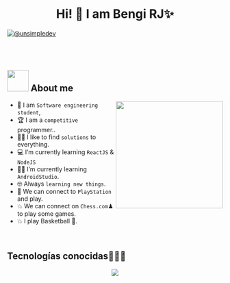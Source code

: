 <h1 align="center">Hi! 👋 I am Bengi RJ✨ </h1> 

<p align="left">
<a href = "bengie.rodriguez30@gmail.com" target="blank"><img align="center" src="https://img.shields.io/badge/Gmail-D14836?style=for-the-badge&logo=gmail&logoColor=white" alt="@unsimpledev"  /></a>
  </p>
<br>
<br>

	
## <picture><img src = "https://github.com/7oSkaaa/7oSkaaa/blob/main/Images/about_me.gif?raw=true" width = 50px></picture> About me

<picture> <img align="right" src="https://github.com/7oSkaaa/7oSkaaa/blob/main/Images/Right_Side.gif?raw=true" width = 250px></picture>


- :school: I am `Software engineering student`,
- :trophy: I am a `competitive` programmer..
- :technologist: I like to find `solutions` to everything.
- :computer: I’m currently learning `ReactJS` & `NodeJS`
- :student: I’m currently learning `AndroidStudio`.
- :nerd_face: Always `learning new things`.
- :thinking: We can connect to `PlayStation` and play.
- :boom: We can connect on `Chess.com`♟ to play some games.
- :boom: I play Basketball 🏀.
<br>
<h2 >Tecnologías conocidas👨🏻‍💻</h2>
<!--tech stack icons-->
<p align="center">
  <a href="https://skillicons.dev">
    <img src="https://skillicons.dev/icons?i=py,django,pycharm,html,css,js,react,bootstrap,java,androidstudio,mysql,postgres,mongodb,sqlite,git,github,vscode,replit,windows,ai,ps,figma,discord&perline=12" />
  </a>
</p>
<br>
